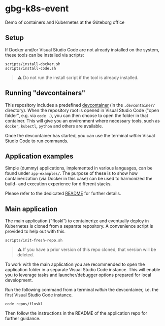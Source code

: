 # gbg-k8s-event

Demo of containers and Kubernetes at the Göteborg office

## Setup

If Docker and/or Visual Studio Code are not already installed on the system, these tools can be installed via scripts:

```shell
scripts/install-docker.sh
scripts/install-code.sh
```

> ⚠️ Do not run the install script if the tool is already installed.

## Running "devcontainers"

This repository includes a predefined [devcontainer](https://containers.dev/) (in the `.devcontainer/` directory). When the repository root is opened in Visual Studio Code ("open folder", e.g. via `code .`), you can then choose to open the folder in that container. This will give you an environment where necessary tools, such as `docker`, `kubectl`, `python` and others are available.

Once the devcontainer has started, you can use the terminal _within_ Visual Studio Code to run commands.

## Application examples

Simple (dummy) applications, implemented in various languages, can be found under `app-examples/`. The purpose of these is to show how containerization (via Docker in this case) can be used to harmonized the build- and execution experience for different stacks.

Please refer to the dedicated [README](./app-examples/README.md) for further details.

## Main application

The main application ("floskl") to containerize and eventually deploy in Kubernetes is cloned from a separate repository. A convenience script is provided to help out with this.

```shell
scripts/init-fresh-repo.sh
```

> ⚠️ If you have a prior version of this repo cloned, that version will be deleted.

To work with the main application you are recommended to open the application folder in a separate Visual Studio Code instance. This will enable you to leverage tasks and launcher/debugger options prepared for local development.

Run the following command from a terminal _within_ the devcontainer, i.e. the first Visual Studio Code instance.

```shell
code repos/floskl
```

Then follow the instructions in the README of the application repo for further guidance.
